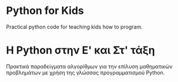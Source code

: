 # Python for Kids
Practical python code for teaching kids how to program.

# Η Python στην Ε' και Στ' τάξη
Πρακτικά παραδείγματα αλγορίθμων για την επίλυση μαθηματικών προβλημάτων με χρήση της γλώσσας προγραμματισμού Python.
